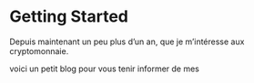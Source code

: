 

# Getting Started

Depuis maintenant un peu plus d’un an, que je m’intéresse aux cryptomonnaie.

voici un petit blog pour vous tenir informer de mes
<!--stackedit_data:
eyJoaXN0b3J5IjpbMTYyOTA4MDM1MV19
-->
